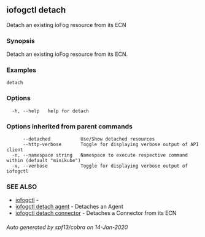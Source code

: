 ## iofogctl detach

Detach an existing ioFog resource from its ECN

### Synopsis

Detach an existing ioFog resource from its ECN.

### Examples

```
detach
```

### Options

```
  -h, --help   help for detach
```

### Options inherited from parent commands

```
      --detached           Use/Show detached resources
      --http-verbose       Toggle for displaying verbose output of API client
  -n, --namespace string   Namespace to execute respective command within (default "minikube")
  -v, --verbose            Toggle for displaying verbose output of iofogctl
```

### SEE ALSO

* [iofogctl](iofogctl.md)	 - 
* [iofogctl detach agent](iofogctl_detach_agent.md)	 - Detaches an Agent
* [iofogctl detach connector](iofogctl_detach_connector.md)	 - Detaches a Connector from its ECN

###### Auto generated by spf13/cobra on 14-Jan-2020
